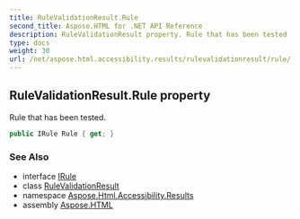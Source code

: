 ```yaml
---
title: RuleValidationResult.Rule
second_title: Aspose.HTML for .NET API Reference
description: RuleValidationResult property. Rule that has been tested
type: docs
weight: 30
url: /net/aspose.html.accessibility.results/rulevalidationresult/rule/
---
```

## RuleValidationResult.Rule property

Rule that has been tested.

```csharp
public IRule Rule { get; }
```

### See Also

* interface [IRule](../../../aspose.html.accessibility/irule/)
* class [RuleValidationResult](../)
* namespace [Aspose.Html.Accessibility.Results](../../../aspose.html.accessibility.results/)
* assembly [Aspose.HTML](../../../)
